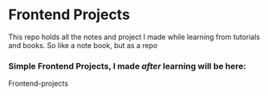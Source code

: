 # Frontend Projects

This repo holds all the notes and project I made while learning from tutorials and books. So like a note book, but as a repo

### Simple Frontend Projects, I made _after_ learning will be here:

Frontend-projects

